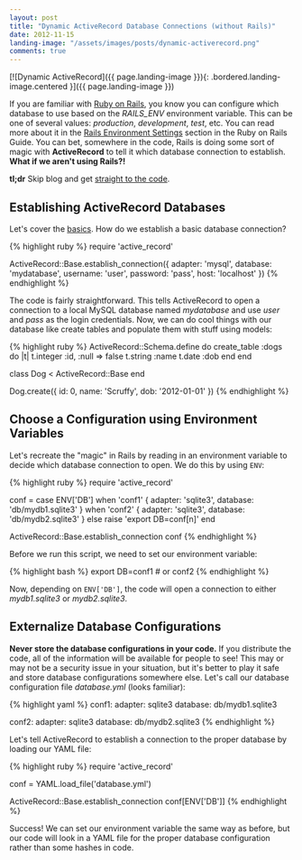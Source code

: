 ```yaml
---
layout: post
title: "Dynamic ActiveRecord Database Connections (without Rails)"
date: 2012-11-15
landing-image: "/assets/images/posts/dynamic-activerecord.png"
comments: true
---
```


[![Dynamic ActiveRecord]({{ page.landing-image }}){: .bordered.landing-image.centered }]({{ page.landing-image }})

If you are familiar with [Ruby on Rails](http://rubyonrails.org/), you know you can configure which database to use based on the *RAILS\_ENV* environment variable. This can be one of several values: *production*, *development*, *test*, etc. You can read more about it in the [Rails Environment Settings](http://guides.rubyonrails.org/configuring.html#rails-environment-settings) section in the Ruby on Rails Guide. You can bet, somewhere in the code, Rails is doing some sort of magic with **ActiveRecord** to tell it which database connection to establish. **What if we aren't using Rails?!**

 **tl;dr** Skip blog and get [straight to the code](http://github.com/era86/dynamic_ar_connections).

## Establishing ActiveRecord Databases

Let's cover the [basics](http://api.rubyonrails.org/classes/ActiveRecord/Base.html#method-c-establish_connection).  How do we establish a basic database connection?

{% highlight ruby %}
require 'active_record'

ActiveRecord::Base.establish_connection({
  adapter:  'mysql',
  database: 'mydatabase',
  username: 'user',
  password: 'pass',
  host:     'localhost'
})
{% endhighlight %}

The code is fairly straightforward. This tells ActiveRecord to open a connection to a local MySQL database named *mydatabase* and use *user* and *pass* as the login credentials. Now, we can do cool things with our database like create tables and populate them with stuff using models:

{% highlight ruby %}
ActiveRecord::Schema.define do
  create_table :dogs do |t|
    t.integer :id, :null => false
    t.string  :name
    t.date    :dob
  end
end

class Dog < ActiveRecord::Base
end

Dog.create({
  id:   0,
  name: 'Scruffy',
  dob:  '2012-01-01'
})
{% endhighlight %}

## Choose a Configuration using Environment Variables

Let's recreate the "magic" in Rails by reading in an environment variable to decide which database connection to open. We do this by using `ENV`:

{% highlight ruby %}
require 'active_record'

conf = case ENV['DB']
when 'conf1'
  {
    adapter: 'sqlite3',
    database: 'db/mydb1.sqlite3'
  }
when 'conf2'
  {
    adapter: 'sqlite3',
    database: 'db/mydb2.sqlite3'
  }
else
  raise 'export DB=conf[n]'
end

ActiveRecord::Base.establish_connection conf
{% endhighlight %}

Before we run this script, we need to set our environment variable:

{% highlight bash %}
export DB=conf1 # or conf2
{% endhighlight %}

Now, depending on `ENV['DB']`, the code will open a connection to either *mydb1.sqlite3* or *mydb2.sqlite3*.

## Externalize Database Configurations

**Never store the database configurations in your code.** If you distribute the code, all of the information will be available for people to see! This may or may not be a security issue in your situation, but it's better to play it safe and store database configurations somewhere else. Let's call our database configuration file *database.yml* (looks familiar):

{% highlight yaml %}
conf1:
  adapter: sqlite3
  database: db/mydb1.sqlite3

conf2:
  adapter:  sqlite3
  database: db/mydb2.sqlite3
{% endhighlight %}

Let's tell ActiveRecord to establish a connection to the proper database by loading our YAML file:

{% highlight ruby %}
require 'active_record'

conf = YAML.load_file('database.yml')

ActiveRecord::Base.establish_connection conf[ENV['DB']]
{% endhighlight %}

Success! We can set our environment variable the same way as before, but our code will look in a YAML file for the proper database configuration rather than some hashes in code.
